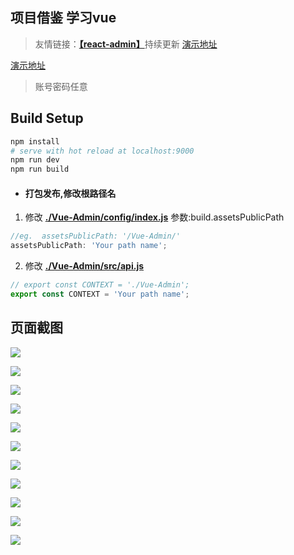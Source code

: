 

## 项目借鉴 学习vue
>友情链接：[**【react-admin】**](https://github.com/lanux/react-admin)持续更新 [演示地址](https://lanux.github.io/react-admin/) 

[演示地址](https://lanux.github.io/Vue-Admin/ "Vue-Admin")
>账号密码任意

## Build Setup
``` bash
npm install
# serve with hot reload at localhost:9000
npm run dev
npm run build
```

- #### 打包发布,修改根路径名
1. 修改 **[./Vue-Admin/config/index.js](https://github.com/lanux/Vue-Admin/blob/master/config/index.js)**   参数:build.assetsPublicPath
```javascript
//eg.  assetsPublicPath: '/Vue-Admin/'
assetsPublicPath: 'Your path name';
```
2. 修改 **[./Vue-Admin/src/api.js](https://github.com/lanux/Vue-Admin/blob/master/src/api.js)**
```javascript
// export const CONTEXT = './Vue-Admin';
export const CONTEXT = 'Your path name';
```

## 页面截图

<p><img src="https://raw.githubusercontent.com/lanux/Vue-Admin/master/static/data/login.png" /></p>
<p><img src="https://raw.githubusercontent.com/lanux/Vue-Admin/master/static/img/coll.png" /></p><p>
<img src="https://raw.githubusercontent.com/lanux/Vue-Admin/master/static/data/dash.png" /></p><p>
<img src="https://raw.githubusercontent.com/lanux/Vue-Admin/master/static/data/dash2.png" /></p><p>
<img src="https://raw.githubusercontent.com/lanux/Vue-Admin/master/static/data/menu.png" /></p><p>
<img src="https://raw.githubusercontent.com/lanux/Vue-Admin/master/static/data/menu2.png" /></p><p>
<img src="https://raw.githubusercontent.com/lanux/Vue-Admin/master/static/data/menu5.png" /></p><p>
<img src="https://raw.githubusercontent.com/lanux/Vue-Admin/master/static/data/resource.png" /></p><p>
<img src="https://raw.githubusercontent.com/lanux/Vue-Admin/master/static/data/role.png" /></p><p>
<img src="https://raw.githubusercontent.com/lanux/Vue-Admin/master/static/data/role4.png" /></p><p>
<img src="https://raw.githubusercontent.com/lanux/Vue-Admin/master/static/data/user.png" /></p>
